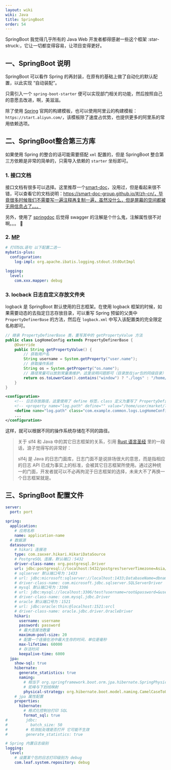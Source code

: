 ```yaml
---
layout: wiki
wiki: Java
title: SpringBoot
order: 54
---
```


SpringBoot 我觉得几乎所有的 Java Web 开发者都得感谢一些这个框架 :star-struck:，它让一切都变得容易，让项目变得更好。

<!-- more -->

## 一、SpringBoot 说明

SpringBoot 可以看作 Spring 的再封装，在原有的基础上做了自动化的默认配置，以此实现 “自动装配”。

只需引入一个 `spring-boot-starter` 便可以实现部门相关的功能，然后按照自己的意愿去改进，啊，美滋滋。

除了使用 [Spring](https://start.spring.io) 官网的构建模板，也可以使用阿里云的构建模板：`https://start.aliyun.com/`，该模板除了速度占优势，也提供更多的阿里系的常用依赖选项。

## 二、SpringBoot整合第三方库

如果使用 Spring 的整合的话可能需要搭配 `xml` 配置的，但是 SpringBoot 整合第三方依赖是非常的简单的，只需导入依赖的 `starter` 坐标即可。

### 1. 接口文档

接口文档有很多可以选择。这里推荐一个[smart-doc](https://gitee.com/smart-doc-team/smart-doc)，没用过，但是看起来很不错，可以查看它的文档说明：https://smart-doc-group.github.io/#/zh-cn/，毕竟很多时候我们不需要写一遍注释再复制一遍，虽然没什么，但是屏幕的空间都被无用信息占了。。。

另外，使用了 [springdoc](https://springdoc.org/) 后觉得 swagger 的注解是个什么鬼，注解属性很不对啊。。。 :smiling_face_with_tear:

### 2. [MP](https://www.baomidou.com/pages/24112f/)

```yml
# 打印SQL语句 以下配置二选一
mybatis-plus:
  configuration:
    log-impl: org.apache.ibatis.logging.stdout.StdOutImpl

logging:
  level:
    com.xxx.mapper: debug
```

### 3. locback 日志自定义存放文件夹

logback 是 SpringBoot 默认使用的日志框架。在使用 logback 框架的时候，如果需要动态的去指定日志存放目录，可以重写 Spring 预留的父类中 `PropertyDefinerBase` 的方法，然后在 `logback.xml` 中写入该配置类的完全限定名称即可。

```java config/LogHomeConfig.java
// 继承 PropertyDefinerBase 类，重写其中的 getPropertyValue 方法
public class LogHomeConfig extends PropertyDefinerBase {
    @Override
    public String getPropertyValue() {
        // 获取用户名
        String username = System.getProperty("user.name");
        // 获取操作系统
        String os = System.getProperty("os.name");
        // 路径常量可以放到常量类维护，这里说明问题即可（目录放在jar包的同级目录）
        return os.toLowerCase().contains("window") ? "./logs" : "/home/" + username + "/logs";
    }
}
```

```xml logback.xml
<configuration>
    <!-- 日志存放路径，这里使用了 define 标签，class 定义为重写了 PropertyDefinerBase 类方法的配置类 -->
    <!-- <property name="log.path" define="" value="/home/user/market/logs"> -->
    <define name="log.path" class="com.example.common.logs.LogHomeConfig"/>
    ...
</configuration>
```

这样，就可以根据不同的操作系统存储在不同的路径。

> 关于 slf4 和 Java 中的其它日志框架的关系，引用 [Rust 语言圣经](https://course.rs/logs/log.html) 里的一段话，浪子觉得写的非常好：
>
> slf4j 是 Java 的日志门面库，日志门面不是说排场很大的意思，而是指相应的日志 API 已成为事实上的标准，会被其它日志框架所使用。通过这种统一的门面，开发者就可以不必再拘泥于日志框架的选择，未来大不了再换一个日志框架就是。

## 三、SpringBoot 配置文件

```yml
server:
  port: port

spring:
  application:
    # 应用名称
    name: application-name
  # 数据源
  datasource:
    # hikari 连接池
    type: com.zaxxer.hikari.HikariDataSource
    # PostgreSQL 连接，默认端口：5432
    driver-class-name: org.postgresql.Driver
    url: jdbc:postgresql://localhost:5432/postgres?serverTimezone=Asia/Shanghai
    # sqlserver 默认端口号为：1433
    # url: jdbc:microsoft:sqlserver://localhost:1433;DatabaseName=dbname
    # driver-class-name: com.microsoft.jdbc.sqlserver.SQLServerDriver
    # mysql 默认端口号为：3306
    # url: jdbc:mysql://localhost:3306/test?username=root&password=&useUnicode=true&characterEncoding=utf-8&mysqlEncoding=utf-8&serverTimezone=Asia/Shanghai
    # driver-class-name: com.mysql.jdbc.Driver
    # oracle 默认端口号为：1521
    # url: jdbc:oracle:thin:@localhost:1521:orcl
    # driver-class-name: oracle.jdbc.driver.OracleDriver
    hikari:
      username: username
      password: password
      # 最大连接池数量
      maximum-pool-size: 20
      # 配置一个连接在池中最大生存的时间，单位是毫秒
      max-lifetime: 60000
      # 存活时间
      keepalive-time: 6000
  jpa:
    show-sql: true
    hibernate:
      generate_statistics: true
      naming:
        # 相当于 org.springframework.boot.orm.jpa.hibernate.SpringPhysicalNamingStrategy（3.0删除）
        # 驼峰与下划线映射
        physical-strategy: org.hibernate.boot.model.naming.CamelCaseToUnderscoresNamingStrategy
    # jpa 属性配置
    properties:
      hibernate:
        # 格式化控制台打印 SQL
        format_sql: true
#        jdbc:
#          batch_size: 50
#        # 检测批处理是否打开 它可能不生效
#        generate_statistics: true

# Spring 内置日志级别
logging:
  level:
    # 设置某个包的日志打印级别为 debug
    com.leaf.system.repository: debug
```